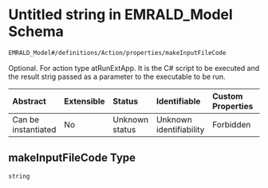 # Untitled string in EMRALD\_Model Schema

```txt
EMRALD_Model#/definitions/Action/properties/makeInputFileCode
```

Optional. For action type atRunExtApp. It is the C# script to be executed and the result strig  passed as a parameter to the executable to be run.

| Abstract            | Extensible | Status         | Identifiable            | Custom Properties | Additional Properties | Access Restrictions | Defined In                                                                                          |
| :------------------ | :--------- | :------------- | :---------------------- | :---------------- | :-------------------- | :------------------ | :-------------------------------------------------------------------------------------------------- |
| Can be instantiated | No         | Unknown status | Unknown identifiability | Forbidden         | Allowed               | none                | [EMRALD\_JsonSchemaV3\_0.json\*](../../../../out/EMRALD_JsonSchemaV3_0.json "open original schema") |

## makeInputFileCode Type

`string`
